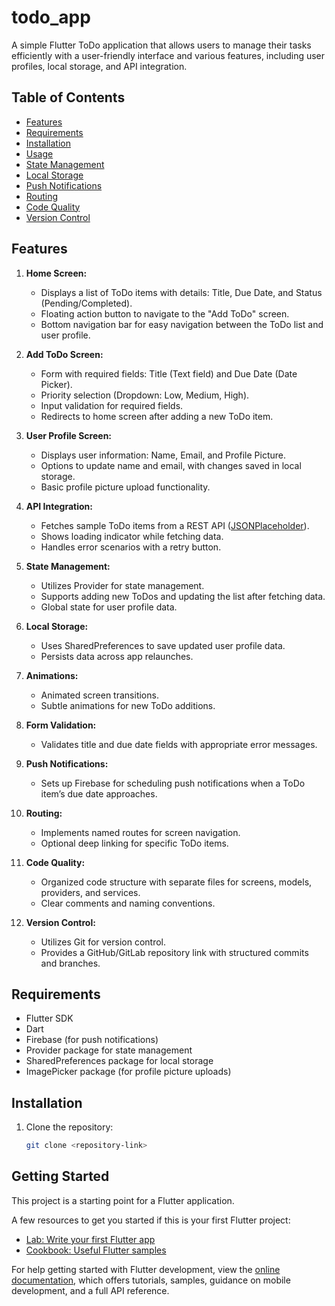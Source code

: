 # todo_app

A simple Flutter ToDo application that allows users to manage their tasks efficiently with a user-friendly interface and various features, including user profiles, local storage, and API integration.

## Table of Contents

- [Features](#features)
- [Requirements](#requirements)
- [Installation](#installation)
- [Usage](#usage)
- [State Management](#state-management)
- [Local Storage](#local-storage)
- [Push Notifications](#push-notifications)
- [Routing](#routing)
- [Code Quality](#code-quality)
- [Version Control](#version-control)

## Features

1. **Home Screen:**
    - Displays a list of ToDo items with details: Title, Due Date, and Status (Pending/Completed).
    - Floating action button to navigate to the "Add ToDo" screen.
    - Bottom navigation bar for easy navigation between the ToDo list and user profile.

2. **Add ToDo Screen:**
    - Form with required fields: Title (Text field) and Due Date (Date Picker).
    - Priority selection (Dropdown: Low, Medium, High).
    - Input validation for required fields.
    - Redirects to home screen after adding a new ToDo item.

3. **User Profile Screen:**
    - Displays user information: Name, Email, and Profile Picture.
    - Options to update name and email, with changes saved in local storage.
    - Basic profile picture upload functionality.

4. **API Integration:**
    - Fetches sample ToDo items from a REST API ([JSONPlaceholder](https://jsonplaceholder.typicode.com/todos)).
    - Shows loading indicator while fetching data.
    - Handles error scenarios with a retry button.

5. **State Management:**
    - Utilizes Provider for state management.
    - Supports adding new ToDos and updating the list after fetching data.
    - Global state for user profile data.

6. **Local Storage:**
    - Uses SharedPreferences to save updated user profile data.
    - Persists data across app relaunches.

7. **Animations:**
    - Animated screen transitions.
    - Subtle animations for new ToDo additions.

8. **Form Validation:**
    - Validates title and due date fields with appropriate error messages.

9. **Push Notifications:**
    - Sets up Firebase for scheduling push notifications when a ToDo item’s due date approaches.

10. **Routing:**
    - Implements named routes for screen navigation.
    - Optional deep linking for specific ToDo items.

11. **Code Quality:**
    - Organized code structure with separate files for screens, models, providers, and services.
    - Clear comments and naming conventions.

12. **Version Control:**
    - Utilizes Git for version control.
    - Provides a GitHub/GitLab repository link with structured commits and branches.

## Requirements

- Flutter SDK
- Dart
- Firebase (for push notifications)
- Provider package for state management
- SharedPreferences package for local storage
- ImagePicker package (for profile picture uploads)

## Installation

1. Clone the repository:

   ```bash
   git clone <repository-link>


## Getting Started

This project is a starting point for a Flutter application.

A few resources to get you started if this is your first Flutter project:

- [Lab: Write your first Flutter app](https://docs.flutter.dev/get-started/codelab)
- [Cookbook: Useful Flutter samples](https://docs.flutter.dev/cookbook)

For help getting started with Flutter development, view the
[online documentation](https://docs.flutter.dev/), which offers tutorials,
samples, guidance on mobile development, and a full API reference.
